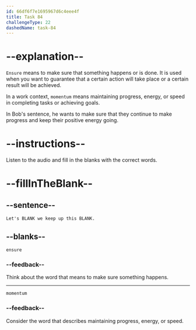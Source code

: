 ```yaml
---
id: 66df6f7e1695967d6c4eee4f
title: Task 84
challengeType: 22
dashedName: task-84
---
```

<!--
AUDIO REFERENCE:
Bob: Let's ensure we keep up this momentum.
-->

# --explanation--

`Ensure` means to make sure that something happens or is done. It is used when you want to guarantee that a certain action will take place or a certain result will be achieved.

In a work context, `momentum` means maintaining progress, energy, or speed in completing tasks or achieving goals. 

In Bob's sentence, he wants to make sure that they continue to make progress and keep their positive energy going.

# --instructions--

Listen to the audio and fill in the blanks with the correct words.

# --fillInTheBlank--

## --sentence--

`Let's BLANK we keep up this BLANK.`

## --blanks--

`ensure`

### --feedback--

Think about the word that means to make sure something happens.

---

`momentum`

### --feedback--

Consider the word that describes maintaining progress, energy, or speed.

